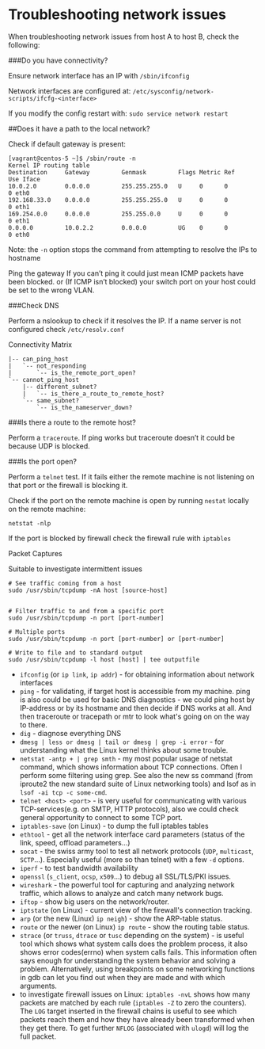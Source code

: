 # Troubleshooting network issues

When troubleshooting network issues from host A to host B, check the following:

###Do you have connectivity?

Ensure network interface has an IP with `/sbin/ifconfig`

Network interfaces are configured at: `/etc/sysconfig/network-scripts/ifcfg-<interface>`

If you modify the config restart with: 
`sudo service network restart`

##Does it have a path to the local network?

Check if default gateway is present:
```
[vagrant@centos-5 ~]$ /sbin/route -n
Kernel IP routing table
Destination     Gateway         Genmask         Flags Metric Ref    Use Iface
10.0.2.0        0.0.0.0         255.255.255.0   U     0      0        0 eth0
192.168.33.0    0.0.0.0         255.255.255.0   U     0      0        0 eth1
169.254.0.0     0.0.0.0         255.255.0.0     U     0      0        0 eth1
0.0.0.0         10.0.2.2        0.0.0.0         UG    0      0        0 eth0
```

Note: the `-n` option stops the command from attempting to resolve the IPs to hostname

Ping the gateway If you can’t ping it could just mean ICMP packets have been blocked. or (If ICMP isn’t blocked) your switch port on your host could be set to the wrong VLAN.

###Check DNS

Perform a nslookup to check if it resolves the IP.
If a name server is not configured check `/etc/resolv.conf`

Connectivity Matrix
```
|-- can_ping_host
|   `-- not_responding
|       `-- is_the_remote_port_open?
`-- cannot_ping_host
    |-- different_subnet?
    |   `-- is_there_a_route_to_remote_host?
    `-- same_subnet?
        `-- is_the_nameserver_down?
```

###Is there a route to the remote host?

Perform a `traceroute`. If ping works but traceroute doesn’t it could be because UDP is blocked.

###Is the port open?

Perform a `telnet` test. If it fails either the remote machine is not listening on that port or the firewall is blocking it.

Check if the port on the remote machine is open by running `nestat` locally on the remote machine:

`netstat -nlp`

If the port is blocked by firewall check the firewall rule with `iptables`

Packet Captures

Suitable to investigate intermittent issues
```
# See traffic coming from a host
sudo /usr/sbin/tcpdump -nA host [source-host]


# Filter traffic to and from a specific port
sudo /usr/sbin/tcpdump -n port [port-number]

# Multiple ports
sudo /usr/sbin/tcpdump -n port [port-number] or [port-number]

# Write to file and to standard output
sudo /usr/sbin/tcpdump -l host [host] | tee outputfile
```


* `ifconfig` (or `ip link`, `ip addr`) - for obtaining information about network interfaces
* `ping` - for validating, if target host is accessible from my machine. ping is also could be used for basic DNS diagnostics - we could ping host by IP-address or by its hostname and then decide if DNS works at all. And then traceroute or tracepath or mtr to look what's going on on the way to there.
* `dig` - diagnose everything DNS
* `dmesg | less or dmesg | tail or dmesg | grep -i error` - for understanding what the Linux kernel thinks about some trouble.
* `netstat -antp + | grep smth` - my most popular usage of netstat command, which shows information about TCP connections. Often I perform some filtering using grep. See also the new ss command (from iproute2 the new standard suite of Linux networking tools) and lsof as in `lsof -ai tcp -c some-cmd`.
* `telnet <host> <port>` - is very useful for communicating with various TCP-services(e.g. on SMTP, HTTP protocols), also we could check general opportunity to connect to some TCP port.
* `iptables-save` (on Linux) - to dump the full iptables tables
* `ethtool` - get all the network interface card parameters (status of the link, speed, offload parameters...)
* `socat` - the swiss army tool to test all network protocols (`UDP`, `multicast`, `SCTP`...). Especially useful (more so than telnet) with a few `-d` options.
* `iperf` - to test bandwidth availability
* `openssl` (`s_client`, `ocsp`, `x509`...) to debug all SSL/TLS/PKI issues.
* `wireshark` - the powerful tool for capturing and analyzing network traffic, which allows to analyze and catch many network bugs.
* `iftop` - show big users on the network/router.
* `iptstate` (on Linux) - current view of the firewall's connection tracking.
* `arp` (or the new (Linux) `ip neigh`) - show the ARP-table status.
* `route` or the newer (on Linux) `ip route` - show the routing table status.
* `strace` (or `truss`, `dtrace` or `tusc` depending on the system) - is useful tool which shows what system calls does the problem process, it also shows error codes(errno) when system calls fails. This information often says enough for understanding the system behavior and solving a problem. Alternatively, using breakpoints on some networking functions in gdb can let you find out when they are made and with which arguments.
* to investigate firewall issues on Linux: `iptables -nvL` shows how many packets are matched by each rule (`iptables -Z` to zero the counters). The `LOG` target inserted in the firewall chains is useful to see which packets reach them and how they have already been transformed when they get there. To get further `NFLOG` (associated with `ulogd`) will log the full packet.